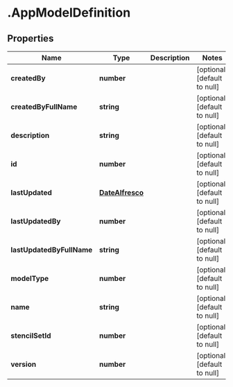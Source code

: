 # .AppModelDefinition

## Properties
Name | Type | Description | Notes
------------ | ------------- | ------------- | -------------
**createdBy** | **number** |  | [optional] [default to null]
**createdByFullName** | **string** |  | [optional] [default to null]
**description** | **string** |  | [optional] [default to null]
**id** | **number** |  | [optional] [default to null]
**lastUpdated** | [**DateAlfresco**](DateAlfresco.md) |  | [optional] [default to null]
**lastUpdatedBy** | **number** |  | [optional] [default to null]
**lastUpdatedByFullName** | **string** |  | [optional] [default to null]
**modelType** | **number** |  | [optional] [default to null]
**name** | **string** |  | [optional] [default to null]
**stencilSetId** | **number** |  | [optional] [default to null]
**version** | **number** |  | [optional] [default to null]


